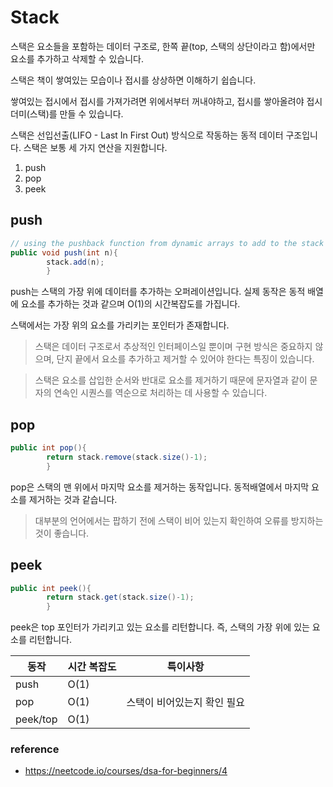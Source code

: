 # Stack

스택은 요소들을 포함하는 데이터 구조로, 한쪽 끝(top, 스택의 상단이라고 함)에서만 요소를 추가하고 삭제할 수 있습니다.

스택은 책이 쌓여있는 모습이나 접시를 상상하면 이해하기 쉽습니다.

쌓여있는 접시에서 접시를 가져가려면 위에서부터 꺼내야하고, 접시를 쌓아올려야 접시 더미(스택)를 만들 수 있습니다.

스택은 선입선출(LIFO - Last In First Out) 방식으로 작동하는 동적 데이터 구조입니다. 스택은 보통 세 가지 연산을 지원합니다.

1. push
2. pop
3. peek

## push

```java
// using the pushback function from dynamic arrays to add to the stack
public void push(int n){
        stack.add(n);
        }
```

push는 스택의 가장 위에 데이터를 추가하는 오퍼레이션입니다. 실제 동작은 동적 배열에 요소를 추가하는 것과 같으며 O(1)의 시간복잡도를 가집니다.

스택에서는 가장 위의 요소를 가리키는 포인터가 존재합니다.

> 스택은 데이터 구조로서 추상적인 인터페이스일 뿐이며 구현 방식은 중요하지 않으며, 단지 끝에서 요소를 추가하고 제거할 수 있어야 한다는 특징이 있습니다.

> 스택은 요소를 삽입한 순서와 반대로 요소를 제거하기 때문에 문자열과 같이 문자의 연속인 시퀀스를 역순으로 처리하는 데 사용할 수 있습니다.

## pop

```java
public int pop(){
        return stack.remove(stack.size()-1);
        }
```

pop은 스택의 맨 위에서 마지막 요소를 제거하는 동작입니다. 동적배열에서 마지막 요소를 제거하는 것과 같습니다.

> 대부분의 언어에서는 팝하기 전에 스택이 비어 있는지 확인하여 오류를 방지하는 것이 좋습니다.

## peek

```java
public int peek(){
        return stack.get(stack.size()-1);
        }
```

peek은 top 포인터가 가리키고 있는 요소를 리턴합니다. 즉, 스택의 가장 위에 있는 요소를 리턴합니다.

| 동작       | 시간 복잡도 | 특이사항            |
|----------|--------|-----------------|
| push     | O(1)   |                 |
| pop      | O(1)   | 스택이 비어있는지 확인 필요 |
| peek/top | O(1)   |                 |

### reference

- https://neetcode.io/courses/dsa-for-beginners/4
